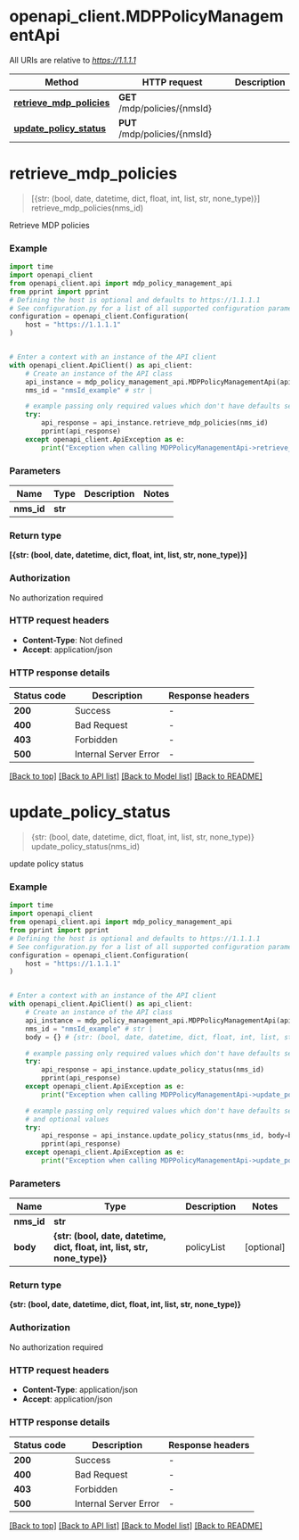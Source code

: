 # openapi_client.MDPPolicyManagementApi

All URIs are relative to *https://1.1.1.1*

Method | HTTP request | Description
------------- | ------------- | -------------
[**retrieve_mdp_policies**](MDPPolicyManagementApi.md#retrieve_mdp_policies) | **GET** /mdp/policies/{nmsId} | 
[**update_policy_status**](MDPPolicyManagementApi.md#update_policy_status) | **PUT** /mdp/policies/{nmsId} | 


# **retrieve_mdp_policies**
> [{str: (bool, date, datetime, dict, float, int, list, str, none_type)}] retrieve_mdp_policies(nms_id)



Retrieve MDP policies

### Example


```python
import time
import openapi_client
from openapi_client.api import mdp_policy_management_api
from pprint import pprint
# Defining the host is optional and defaults to https://1.1.1.1
# See configuration.py for a list of all supported configuration parameters.
configuration = openapi_client.Configuration(
    host = "https://1.1.1.1"
)


# Enter a context with an instance of the API client
with openapi_client.ApiClient() as api_client:
    # Create an instance of the API class
    api_instance = mdp_policy_management_api.MDPPolicyManagementApi(api_client)
    nms_id = "nmsId_example" # str | 

    # example passing only required values which don't have defaults set
    try:
        api_response = api_instance.retrieve_mdp_policies(nms_id)
        pprint(api_response)
    except openapi_client.ApiException as e:
        print("Exception when calling MDPPolicyManagementApi->retrieve_mdp_policies: %s\n" % e)
```


### Parameters

Name | Type | Description  | Notes
------------- | ------------- | ------------- | -------------
 **nms_id** | **str**|  |

### Return type

**[{str: (bool, date, datetime, dict, float, int, list, str, none_type)}]**

### Authorization

No authorization required

### HTTP request headers

 - **Content-Type**: Not defined
 - **Accept**: application/json


### HTTP response details

| Status code | Description | Response headers |
|-------------|-------------|------------------|
**200** | Success |  -  |
**400** | Bad Request |  -  |
**403** | Forbidden |  -  |
**500** | Internal Server Error |  -  |

[[Back to top]](#) [[Back to API list]](../README.md#documentation-for-api-endpoints) [[Back to Model list]](../README.md#documentation-for-models) [[Back to README]](../README.md)

# **update_policy_status**
> {str: (bool, date, datetime, dict, float, int, list, str, none_type)} update_policy_status(nms_id)



update policy status

### Example


```python
import time
import openapi_client
from openapi_client.api import mdp_policy_management_api
from pprint import pprint
# Defining the host is optional and defaults to https://1.1.1.1
# See configuration.py for a list of all supported configuration parameters.
configuration = openapi_client.Configuration(
    host = "https://1.1.1.1"
)


# Enter a context with an instance of the API client
with openapi_client.ApiClient() as api_client:
    # Create an instance of the API class
    api_instance = mdp_policy_management_api.MDPPolicyManagementApi(api_client)
    nms_id = "nmsId_example" # str | 
    body = {} # {str: (bool, date, datetime, dict, float, int, list, str, none_type)} | policyList (optional)

    # example passing only required values which don't have defaults set
    try:
        api_response = api_instance.update_policy_status(nms_id)
        pprint(api_response)
    except openapi_client.ApiException as e:
        print("Exception when calling MDPPolicyManagementApi->update_policy_status: %s\n" % e)

    # example passing only required values which don't have defaults set
    # and optional values
    try:
        api_response = api_instance.update_policy_status(nms_id, body=body)
        pprint(api_response)
    except openapi_client.ApiException as e:
        print("Exception when calling MDPPolicyManagementApi->update_policy_status: %s\n" % e)
```


### Parameters

Name | Type | Description  | Notes
------------- | ------------- | ------------- | -------------
 **nms_id** | **str**|  |
 **body** | **{str: (bool, date, datetime, dict, float, int, list, str, none_type)}**| policyList | [optional]

### Return type

**{str: (bool, date, datetime, dict, float, int, list, str, none_type)}**

### Authorization

No authorization required

### HTTP request headers

 - **Content-Type**: application/json
 - **Accept**: application/json


### HTTP response details

| Status code | Description | Response headers |
|-------------|-------------|------------------|
**200** | Success |  -  |
**400** | Bad Request |  -  |
**403** | Forbidden |  -  |
**500** | Internal Server Error |  -  |

[[Back to top]](#) [[Back to API list]](../README.md#documentation-for-api-endpoints) [[Back to Model list]](../README.md#documentation-for-models) [[Back to README]](../README.md)

